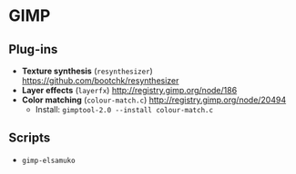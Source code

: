 # GIMP

## Plug-ins

* **Texture synthesis** (`resynthesizer`)
<https://github.com/bootchk/resynthesizer>
* **Layer effects** (`layerfx`)
<http://registry.gimp.org/node/186>
* **Color matching** (`colour-match.c`)
<http://registry.gimp.org/node/20494>
    * Install: `gimptool-2.0 --install colour-match.c`


## Scripts

* `gimp-elsamuko`
